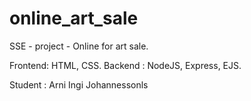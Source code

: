# online_art_sale
SSE - project - Online for art sale. 

Frontend: HTML, CSS.
Backend : NodeJS, Express, EJS. 

Student : Arni Ingi Johannessonls
